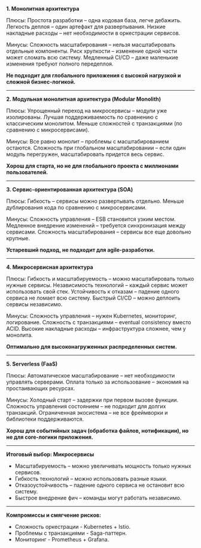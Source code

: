 **1. Монолитная архитектура**

Плюсы:
Простота разработки – одна кодовая база, легче дебажить.
Легкость деплоя – один артефакт для развертывания.
Низкие накладные расходы – нет необходимости в оркестрации сервисов.

Минусы:
Сложность масштабирования – нельзя масштабировать отдельные компоненты.
Риск хрупкости – изменение одной части может сломать всю систему.
Медленный CI/CD – даже маленькие изменения требуют полного передеплоя.

**Не подходит для глобального приложения с высокой нагрузкой и сложной бизнес-логикой.**

---

**2. Модульная монолитная архитектура (Modular Monolith)**

Плюсы:
Упрощенный переход на микросервисы – модули уже изолированы.
Лучшая поддерживаемость по сравнению с классическим монолитом.
Меньше сложностей с транзакциями (по сравнению с микросервисами).

Минусы:
Все равно монолит – проблемы с масштабированием остаются.
Сложность при глобальном масштабировании – если один модуль перегружен, масштабировать придется весь сервис.

**Хорош для старта, но не для глобального проекта с миллионами пользователей.**

---

**3. Сервис-ориентированная архитектура (SOA)**

Плюсы:
Гибкость – сервисы можно развертывать отдельно.
Меньше дублирования кода по сравнению с микросервисами.

Минусы:
Сложность управления – ESB становится узким местом.
Медленное внедрение изменений – требуется синхронизация между сервисами.
Сложность масштабирования – сервисы все еще довольно крупные.

**Устаревший подход, не подходит для agile-разработки.**

---

**4. Микросервисная архитектура**

Плюсы:
Гибкость и масштабируемость – можно масштабировать только нужные сервисы.
Независимость технологий – каждый сервис может использовать свой стек.
Устойчивость к отказам – падение одного сервиса не ломает всю систему.
Быстрый CI/CD – можно деплоить сервисы независимо.

Минусы:
Сложность управления – нужен Kubernetes, мониторинг, логирование.
Сложность с транзакциями – eventual consistency вместо ACID.
Высокие накладные расходы – инфраструктура сложнее, чем у монолита.

**Оптимально для высоконагруженных распределенных систем.**

---

**5. Serverless (FaaS)**

Плюсы:
Автоматическое масштабирование – нет необходимости управлять серверами.
Оплата только за использование – экономия на простаивающих ресурсах.

Минусы:
Холодный старт – задержки при первом вызове функции.
Сложность управления состоянием – не подходит для долгих транзакций.
Ограниченная экосистема – не все фреймворки и библиотеки поддерживаются.

**Хорош для событийных задач (обработка файлов, нотификации), но не для core-логики приложения.**

---

**Итоговый выбор: Микросервисы**
- Масштабируемость – можно увеличивать мощность только нужных сервисов.
- Гибкость технологий – можно использовать разные языки.
- Отказоустойчивость – падение одного сервиса не остановит всю систему.
- Быстрое внедрение фич – команды могут работать независимо.

---

**Компромиссы и смягчение рисков:**
- Сложность оркестрации - Kubernetes + Istio.
- Проблемы с транзакциями - Saga-паттерн.
- Мониторинг - Prometheus + Grafana.
